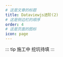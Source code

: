 ```yaml
---
# 这是文章的标题
title: Dataviewjs进阶(2)
# 这是侧边栏的顺序
order: 4
# 这是页面的图标
icon: page
---
```

::: tip 施工中
挖坑待填
:::